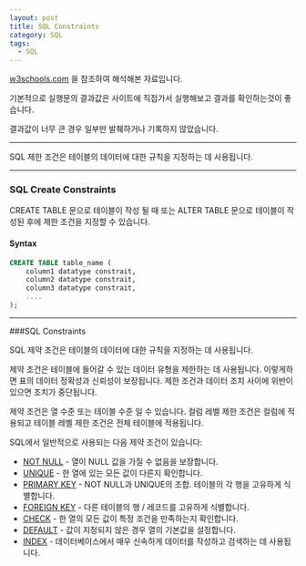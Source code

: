 ```yaml
---
layout: post
title: SQL Constraints
category: SQL
tags:
  - SQL
---
```




[w3schools.com](www.w3schools.com/sql) 을 참조하여 해석해본 자료입니다.

기본적으로 실행문의 결과값은 사이트에 직접가서 실행해보고 결과를 확인하는것이 좋습니다.

결과값이 너무 큰 경우 일부만 발췌하거나 기록하지 않았습니다.



---

SQL 제한 조건은 테이블의 데이터에 대한 규칙을 지정하는 데 사용됩니다.

---



### SQL Create Constraints

CREATE TABLE 문으로 테이블이 작성 될 때 또는 ALTER TABLE 문으로 테이블이 작성된 후에 제한 조건을 지정할 수 있습니다.



#### Syntax

```sql
CREATE TABLE table_name (
	column1 datatype constrait,
	column2 datatype constrait,
	column3 datatype constrait,
	....
);
```

---



###SQL Constraints

SQL 제약 조건은 테이블의 데이터에 대한 규칙을 지정하는 데 사용됩니다.

제약 조건은 테이블에 들어갈 수 있는 데이터 유형을 제한하는 데 사용됩니다. 이렇게하면 표의 데이터 정확성과 신뢰성이 보장됩니다. 제한 조건과 데이터 조치 사이에 위반이 있으면 조치가 중단됩니다.

제약 조건은 열 수준 또는 테이블 수준 일 수 있습니다. 컬럼 레벨 제한 조건은 컬럼에 적용되고 테이블 레벨 제한 조건은 전체 테이블에 적용됩니다.

SQL에서 일반적으로 사용되는 다음 제약 조건이 있습니다:

- [NOT NULL](https://www.w3schools.com/sql/sql_notnull.asp) - 열이 NULL 값을 가질 수 없음을 보장합니다.
- [UNIQUE](https://www.w3schools.com/sql/sql_unique.asp) - 한 열에 있는 모든 값이 다른지 확인합니다.
- [PRIMARY KEY](https://www.w3schools.com/sql/sql_primarykey.asp) - NOT NULL과 UNIQUE의 조합. 테이블의 각 행을 고유하게 식별합니다.
- [FOREIGN KEY](https://www.w3schools.com/sql/sql_foreignkey.asp) - 다른 테이블의 행 / 레코드를 고유하게 식별합니다.
- [CHECK](https://www.w3schools.com/sql/sql_check.asp) - 한 열의 모든 값이 특정 조건을 만족하는지 확인합니다.
- [DEFAULT](https://www.w3schools.com/sql/sql_default.asp) - 값이 지정되지 않은 경우 열의 기본값을 설정합니다.
- [INDEX](https://www.w3schools.com/sql/sql_create_index.asp) - 데이터베이스에서 매우 신속하게 데이터를 작성하고 검색하는 데 사용됩니다.


